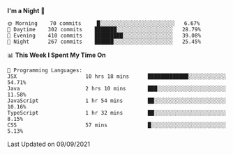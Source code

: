 <!--START_SECTION:waka-->
**I'm a Night 🦉** 

```text
🌞 Morning    70 commits     █░░░░░░░░░░░░░░░░░░░░░░░░   6.67% 
🌆 Daytime    302 commits    ███████░░░░░░░░░░░░░░░░░░   28.79% 
🌃 Evening    410 commits    █████████░░░░░░░░░░░░░░░░   39.08% 
🌙 Night      267 commits    ██████░░░░░░░░░░░░░░░░░░░   25.45%

```


📊 **This Week I Spent My Time On** 

```text
💬 Programming Languages: 
JSX                      10 hrs 18 mins      █████████████░░░░░░░░░░░░   54.71% 
Java                     2 hrs 10 mins       ███░░░░░░░░░░░░░░░░░░░░░░   11.58% 
JavaScript               1 hr 54 mins        ██░░░░░░░░░░░░░░░░░░░░░░░   10.16% 
TypeScript               1 hr 32 mins        ██░░░░░░░░░░░░░░░░░░░░░░░   8.15% 
CSS                      57 mins             █░░░░░░░░░░░░░░░░░░░░░░░░   5.13%

```


 Last Updated on 09/09/2021
<!--END_SECTION:waka-->
